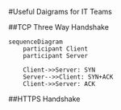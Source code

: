 #Useful Daigrams for IT Teams

##TCP Three Way Handshake

```mermaid
sequenceDiagram
    participant Client
    participant Server

    Client->>Server: SYN
    Server-->>Client: SYN+ACK
    Client->>Server: ACK
```

##HTTPS Handshake

